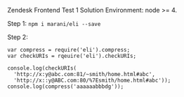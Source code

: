Zendesk Frontend Test 1 Solution
Environment: node >= 4.

Step 1:
```npm i marani/eli --save```

Step 2:
```
var compress = require('eli').compress;
var checkURIs = rqeuire('eli').checkURIs;

console.log(checkURIs(
  'http://x:y@abc.com:81/~smith/home.html#abc',
  'http://x::y@ABC.com:80/%7Esmith/home.html#abc'));
console.log(compress('aaaaaabbbdg'));
```
